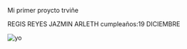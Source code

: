 Mi primer proycto trviñe

REGIS REYES JAZMIN ARLETH
cumpleaños:19 DICIEMBRE


![yo](https://github.com/user-attachments/assets/b7482126-7169-4272-82f2-f42732b65de9)
